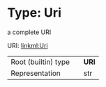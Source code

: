 
# Type: Uri


a complete URI

URI: [linkml:Uri](https://w3id.org/linkml/Uri)

|  |  |  |
| --- | --- | --- |
| Root (builtin) type | | **URI** |
| Representation | | str |
